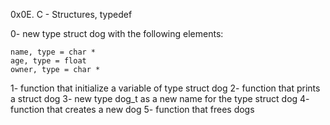 0x0E. C - Structures, typedef

0- new type struct dog with the following elements:

    name, type = char *
    age, type = float
    owner, type = char *
1- function that initialize a variable of type struct dog
2- function that prints a struct dog
3- new type dog_t as a new name for the type struct dog
4- function that creates a new dog
5- function that frees dogs
